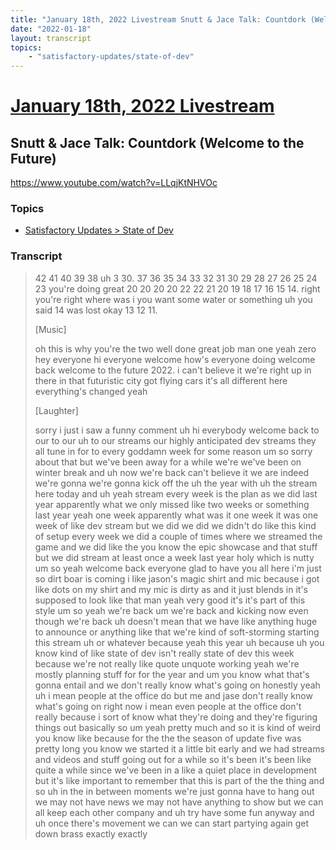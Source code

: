```yaml
---
title: "January 18th, 2022 Livestream Snutt & Jace Talk: Countdork (Welcome to the Future)"
date: "2022-01-18"
layout: transcript
topics:
    - "satisfactory-updates/state-of-dev"
---
```

# [January 18th, 2022 Livestream](../2022-01-18.md)
## Snutt & Jace Talk: Countdork (Welcome to the Future)
https://www.youtube.com/watch?v=LLqjKtNHVOc

### Topics
* [Satisfactory Updates > State of Dev](../topics/satisfactory-updates/state-of-dev.md)

### Transcript

> 42 41 40 39 38 uh 3 30. 37 36 35 34 33 32 31 30 29 28 27 26 25 24 23 you're doing great 20 20 20 20 22 22 21 20 19 18 17 16 15 14. right you're right where was i you want some water or something uh you said 14 was lost okay 13 12 11.
>
> [Music]
>
> oh this is why you're the two well done great job man one yeah zero hey everyone hi everyone welcome how's everyone doing welcome back welcome to the future 2022. i can't believe it we're right up in there in that futuristic city got flying cars it's all different here everything's changed yeah
>
> [Laughter]
>
> sorry i just i saw a funny comment uh hi everybody welcome back to our to our uh to our streams our highly anticipated dev streams they all tune in for to every goddamn week for some reason um so sorry about that but we've been away for a while we're we've been on winter break and uh now we're back can't believe it we are indeed we're gonna we're gonna kick off the uh the year with uh the stream here today and uh yeah stream every week is the plan as we did last year apparently what we only missed like two weeks or something last year yeah one week apparently what was it one week it was one week of like dev stream but we did we did we didn't do like this kind of setup every week we did a couple of times where we streamed the game and we did like the you know the epic showcase and that stuff but we did stream at least once a week last year holy which is nutty um so yeah welcome back everyone glad to have you all here i'm just so dirt boar is coming i like jason's magic shirt and mic because i got like dots on my shirt and my mic is dirty as and it just blends in it's supposed to look like that man yeah very good it's it's part of this style um so yeah we're back um we're back and kicking now even though we're back uh doesn't mean that we have like anything huge to announce or anything like that we're kind of soft-storming starting this stream uh or whatever because yeah this year uh because uh you know kind of like state of dev isn't really state of dev this week because we're not really like quote unquote working yeah we're mostly planning stuff for for the year and um you know what that's gonna entail and we don't really know what's going on honestly yeah uh i mean people at the office do but me and jase don't really know what's going on right now i mean even people at the office don't really because i sort of know what they're doing and they're figuring things out basically so um yeah pretty much and so it is kind of weird you know like because for the the the season of update five was pretty long you know we started it a little bit early and we had streams and videos and stuff going out for a while so it's been it's been like quite a while since we've been in a like a quiet place in development but it's like important to remember that this is part of the the thing and so uh in the in between moments we're just gonna have to hang out we may not have news we may not have anything to show but we can all keep each other company and uh try have some fun anyway and uh once there's movement we can we can start partying again get down brass exactly exactly
